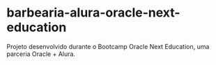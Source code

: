 # barbearia-alura-oracle-next-education
Projeto desenvolvido durante o Bootcamp Oracle Next Education, uma parceria Oracle + Alura.
